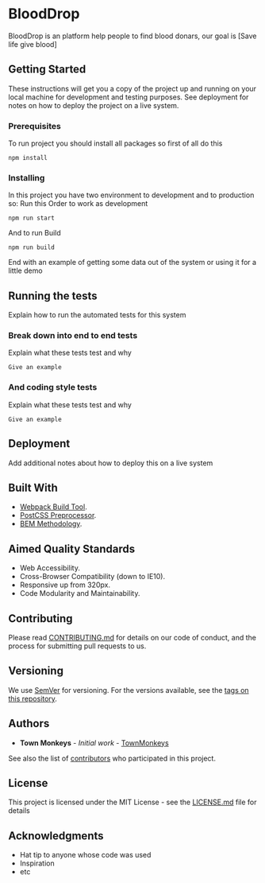 # BloodDrop

BloodDrop is an platform help people to find blood donars, our goal is [Save life give blood]

## Getting Started

These instructions will get you a copy of the project up and running on your local machine for development and testing purposes. See deployment for notes on how to deploy the project on a live system.

### Prerequisites

To run project you should install all packages so first of all do this 

```
npm install
```

### Installing

In this project you have two environment to development and to production so:
Run this Order to work as development

```
npm run start
```

And to run Build 

```
npm run build
```

End with an example of getting some data out of the system or using it for a little demo

## Running the tests

Explain how to run the automated tests for this system

### Break down into end to end tests

Explain what these tests test and why

```
Give an example
```

### And coding style tests

Explain what these tests test and why

```
Give an example
```

## Deployment

Add additional notes about how to deploy this on a live system

## Built With

* [Webpack Build Tool](https://webpack.js.org/).
* [PostCSS Preprocessor](https://postcss.org/).
* [BEM Methodology](https://en.bem.info/methodology/quick-start/).


## Aimed Quality Standards
- Web Accessibility.
- Cross-Browser Compatibility (down to IE10).
- Responsive up from 320px.
- Code Modularity and Maintainability.



## Contributing

Please read [CONTRIBUTING.md](https://github.com/MhamedEl-shahawy/Bank_BloodDonar/blob/master/dce1d02a2b25635815f4ffdd9d2400a349f1cbee) for details on our code of conduct, and the process for submitting pull requests to us.

## Versioning

We use [SemVer](http://semver.org/) for versioning. For the versions available, see the [tags on this repository](https://github.com/your/project/tags). 

## Authors

* **Town Monkeys** - *Initial work* - [TownMonkeys](http://github.com/TownMonkeys)

See also the list of [contributors](https://github.com/your/project/contributors) who participated in this project.

## License

This project is licensed under the MIT License - see the [LICENSE.md](LICENSE.md) file for details

## Acknowledgments

* Hat tip to anyone whose code was used
* Inspiration
* etc

